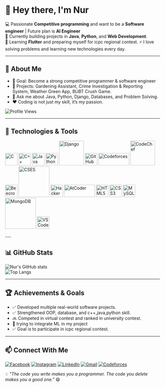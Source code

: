 # 👋 Hey there, I'm **Nur**  

💻 Passionate **Competitive programming** and want to be a **Software engineer** | Future plan is **AI Engineer**  
🌱 Currently building projects in **Java**, **Python**, and **Web Development**.  
🚀 Learning **Flutter** and preparing myself for icpc regional contest.
⚡ I love solving problems and learning new technologies every day.  

---

## 📌 About Me
- 🎯 Goal: Become a strong competitive programmer & software engineer 
- 🔭 Projects: Gardening Assistant, Crime Investigation & Reporting System, Weather Green App, BUBT Crush Game.  
- 💬 Ask me about Java, Python, Django, Databases, and Problem Solving.  
- ❤️ Coding is not just my skill, it’s my passion.

![Profile Views](https://komarev.com/ghpvc/?username=NurShuv0&style=flat-square&color=blue)

---
## 🔧 Technologies & Tools
<p align="left">
  <!-- Programming Languages -->
  <img src="https://upload.wikimedia.org/wikipedia/commons/1/18/C_Programming_Language.svg" alt="C" width="40" height="40"/>
  <img src="https://upload.wikimedia.org/wikipedia/commons/1/18/ISO_C%2B%2B_Logo.svg" alt="C++" width="40" height="40"/>
  <img src="https://upload.wikimedia.org/wikipedia/en/3/30/Java_programming_language_logo.svg" alt="Java" width="40" height="40"/>
  <img src="https://upload.wikimedia.org/wikipedia/commons/c/c3/Python-logo-notext.svg" alt="Python" width="40" height="40"/>

  <!-- Frameworks -->
  <img src="https://static.djangoproject.com/img/logos/django-logo-negative.svg" alt="Django" width="80" height="80"/>

  <!-- Platforms / Tools -->
  <img src="https://upload.wikimedia.org/wikipedia/commons/9/91/Octicons-mark-github.svg" alt="GitHub" width="40" height="40"/>
  <img src="https://sta.codeforces.com/s/58906/images/codeforces-logo-with-telegram.png" alt="Codeforces" width="100" height="40"/>
  <img src="https://cdn.codechef.com/sites/all/themes/abessive/cc-logo.svg" alt="CodeChef" width="80" height="80"/>
  <img src="https://raw.githubusercontent.com/beecrowd/beecrowd-website/main/public/images/beecrowd-logo.png" alt="Beecrowd" width="40" height="40"/>
  <img src="https://cses.fi/logo.png" alt="CSES" width="100" height="100"/>
  <img src="https://upload.wikimedia.org/wikipedia/commons/4/40/HackerRank_Icon-1000px.png" alt="HackerRank" width="40" height="40"/>
  <img src="https://img.atcoder.jp/assets/atcoder.png" alt="AtCoder" width="100" height="40"/>


  <!-- Web -->
  <img src="https://upload.wikimedia.org/wikipedia/commons/6/61/HTML5_logo_and_wordmark.svg" alt="HTML5" width="40" height="40"/>
  <img src="https://upload.wikimedia.org/wikipedia/commons/d/d5/CSS3_logo_and_wordmark.svg" alt="CSS3" width="40" height="40"/>

  <!-- Databases -->
  <img src="https://upload.wikimedia.org/wikipedia/en/d/dd/MySQL_logo.svg" alt="MySQL" width="40" height="40"/>
  <img src="https://upload.wikimedia.org/wikipedia/commons/9/93/MongoDB_Logo.svg" alt="MongoDB" width="100" height="100"/>

  <!-- Editors -->
  <img src="https://upload.wikimedia.org/wikipedia/commons/9/9a/Visual_Studio_Code_1.35_icon.svg" alt="VS Code" width="40" height="40"/>
</p>
---

## 📊 GitHub Stats
![Nur's GitHub stats](https://github-readme-stats.vercel.app/api?username=NurShuv0&show_icons=true&theme=tokyonight)  
![Top Langs](https://github-readme-stats.vercel.app/api/top-langs/?username=NurShuv0&layout=compact&theme=tokyonight)

---

## 🏆 Achievements & Goals
- ✅ Developed multiple real-world software projects.
- ✅ Strengthened OOP, database, and c++,java,python skill.
- 🔜 Competed in virtual contest and ranked in university contest.
- 🎯 trying to integrate ML in my project
- ✅ Goal is to participate in icpc regional contest.

---
## 📫 Connect With Me

[![Facebook](https://img.shields.io/badge/Facebook-1877F2?style=for-the-badge&logo=facebook&logoColor=white)](https://www.facebook.com/nuruddin.shuvo.7)
[![Instagram](https://img.shields.io/badge/Instagram-E4405F?style=for-the-badge&logo=instagram&logoColor=white)](https://www.instagram.com/nur_shuvo99)
[![LinkedIn](https://img.shields.io/badge/LinkedIn-0077B5?style=for-the-badge&logo=linkedin&logoColor=white)](https://www.linkedin.com/in/nur-shuvo-88314933a)
[![Gmail](https://img.shields.io/badge/Gmail-D14836?style=for-the-badge&logo=gmail&logoColor=white)](mailto:nurshuv0.10@gmail.com)
[![Codeforces](https://img.shields.io/badge/Codeforces-1F8ACB?style=for-the-badge&logo=codeforces&logoColor=white)](https://codeforces.com/profile/nur_777x)

💡 *"The code you write makes you a programmer. The code you delete makes you a good one."* 😄
